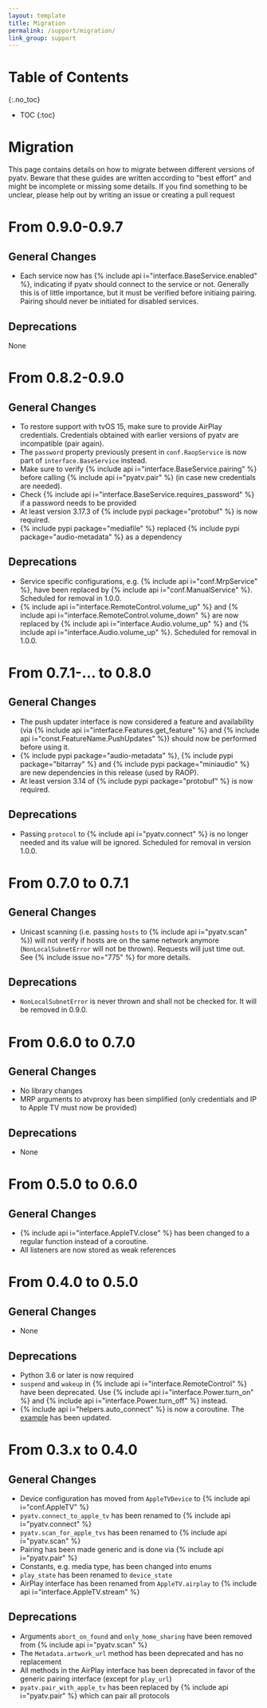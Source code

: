```yaml
---
layout: template
title: Migration
permalink: /support/migration/
link_group: support
---
```

# Table of Contents
{:.no_toc}
* TOC
{:toc}

# Migration

This page contains details on how to migrate between different versions
of pyatv. Beware that these guides are written according to "best effort"
and might be incomplete or missing some details. If you find something
to be unclear, please help out by writing an issue or creating a pull
request

# From 0.9.0-0.9.7

## General Changes

* Each service now has {% include api i="interface.BaseService.enabled" %}, indicating if pyatv
  should connect to the service or not. Generally this is of little importance, but it must be
  verified before initiaing pairing. Pairing should never be initiated for disabled services.

## Deprecations

None

# From 0.8.2-0.9.0

## General Changes

* To restore support with tvOS 15, make sure to provide AirPlay credentials. Credentials obtained with earlier versions of pyatv are incompatible (pair again).
* The `password` property previously present in `conf.RaopService` is now part of `interface.BaseService` instead.
* Make sure to verify {% include api i="interface.BaseService.pairing" %} before calling {% include api i="pyatv.pair" %} (in case new credentials are needed).
* Check {% include api i="interface.BaseService.requires_password" %} if a password needs to be provided
* At least version 3.17.3 of {% include pypi package="protobuf" %} is now required.
* {% include pypi package="mediafile" %} replaced {% include pypi package="audio-metadata" %} as a dependency

## Deprecations

* Service specific configurations, e.g. {% include api i="conf.MrpService" %}, have been replaced by {% include api i="conf.ManualService" %}. Scheduled for removal in 1.0.0.
* {% include api i="interface.RemoteControl.volume_up" %} and {% include api i="interface.RemoteControl.volume_down" %} are now replaced by {% include api i="interface.Audio.volume_up" %} and {% include api i="interface.Audio.volume_up" %}. Scheduled for removal in 1.0.0.

# From 0.7.1-... to 0.8.0

## General Changes

* The push updater interface is now considered a feature and availability
  (via {% include api i="interface.Features.get_feature" %} and
  {% include api i="const.FeatureName.PushUpdates" %}) should now be performed
  before using it.
* {% include pypi package="audio-metadata" %}, {% include pypi package="bitarray" %}
  and {% include pypi package="miniaudio" %} are new dependencies in this
  release (used by RAOP).
* At least version 3.14 of {% include pypi package="protobuf" %} is now required.

## Deprecations

* Passing `protocol` to {% include api i="pyatv.connect" %} is no longer
  needed and its value will be ignored. Scheduled for removal in version 1.0.0.

# From 0.7.0 to 0.7.1

## General Changes

* Unicast scanning (i.e. passing `hosts` to {% include api i="pyatv.scan" %}) will
  not verify if hosts are on the same network anymore (`NonLocalSubnetError` will
  not be thrown). Requests will just time out. See {% include issue no="775" %}
  for more details.

## Deprecations

* `NonLocalSubnetError` is never thrown and shall not be checked for. It
  will be removed in 0.9.0.

# From 0.6.0 to 0.7.0

## General Changes

* No library changes
* MRP arguments to atvproxy has been simplified (only credentials and IP to
  Apple TV must now be provided)

## Deprecations

* None

# From 0.5.0 to 0.6.0

## General Changes

  * {% include api i="interface.AppleTV.close" %} has been changed to a
    regular function instead of a coroutine.
  * All listeners are now stored as weak references

# From 0.4.0 to 0.5.0

## General Changes

* None

## Deprecations

* Python 3.6 or later is now required
* `suspend` and `wakeup` in {% include api i="interface.RemoteControl" %}
  have been deprecated. Use {% include api i="interface.Power.turn_on" %}
  and {% include api i="interface.Power.turn_off" %} instead.
* {% include api i="helpers.auto_connect" %} is now a coroutine. The
  [example](https://github.com/postlund/pyatv/blob/master/examples/auto_connect.py)
  has been updated.

# From 0.3.x to 0.4.0

## General Changes

* Device configuration has moved from `AppleTVDevice` to {% include api i="conf.AppleTV" %}
* `pyatv.connect_to_apple_tv` has been renamed to {% include api i="pyatv.connect" %}
* `pyatv.scan_for_apple_tvs` has been renamed to {% include api i="pyatv.scan" %}
* Pairing has been made generic and is done via {% include api i="pyatv.pair" %}
* Constants, e.g. media type, has been changed into enums
* `play_state` has been renamed to `device_state`
* AirPlay interface has been renamed from `AppleTV.airplay` to
  {% include api i="interface.AppleTV.stream" %}

## Deprecations

* Arguments `abort_on_found` and `only_home_sharing` have been removed from
  {% include api i="pyatv.scan" %}
* The `Metadata.artwork_url` method has been deprecated and has no
  replacement
* All methods in the AirPlay interface has been deprecated in favor
  of the generic pairing interface (except for `play_url`)
* `pyatv.pair_with_apple_tv` has been replaced by {% include api i="pyatv.pair" %}
  which can pair all protocols
